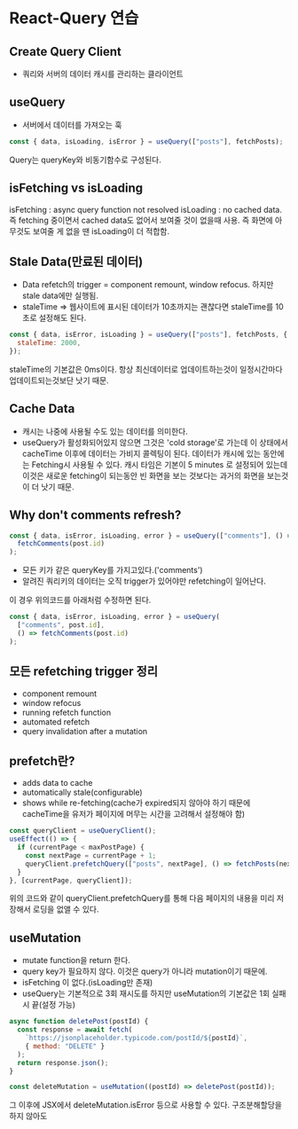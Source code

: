# React-Query 연습

## Create Query Client

- 쿼리와 서버의 데이터 캐시를 관리하는 클라이언트

## useQuery

- 서버에서 데이터를 가져오는 훅

```javascript
const { data, isLoading, isError } = useQuery(["posts"], fetchPosts);
```

Query는 queryKey와 비동기함수로 구성된다.

## isFetching vs isLoading

isFetching : async query function not resolved
isLoading : no cached data. 즉 fetching 중이면서 cached data도 없어서 보여줄 것이 없을때 사용.
즉 화면에 아무것도 보여줄 게 없을 땐 isLoading이 더 적합함.

## Stale Data(만료된 데이터)

- Data refetch의 trigger = component remount, window refocus. 하지만 stale data에만 실행됨.
- staleTime => 웹사이트에 표시된 데이터가 10초까지는 괜찮다면 staleTime를 10초로 설정해도 된다.

```javascript
const { data, isError, isLoading } = useQuery(["posts"], fetchPosts, {
  staleTime: 2000,
});
```

staleTime의 기본값은 0ms이다. 항상 최신데이터로 업데이트하는것이 일정시간마다 업데이트되는것보단 낫기 때문.

## Cache Data

- 캐시는 나중에 사용될 수도 있는 데이터를 의미한다.
- useQuery가 활성화되어있지 않으면 그것은 'cold storage'로 가는데 이 상태에서 cacheTime 이후에 데이터는
  가비지 콜렉팅이 된다. 데이터가 캐시에 있는 동안에는 Fetching시 사용될 수 있다.
  캐시 타임은 기본이 5 minutes 로 설정되어 있는데 이것은 새로운 fetching이 되는동안 빈 화면을 보는 것보다는
  과거의 화면을 보는것이 더 낫기 때문.

## Why don't comments refresh?

```javascript
const { data, isError, isLoading, error } = useQuery(["comments"], () =>
  fetchComments(post.id)
);
```

- 모든 키가 같은 queryKey를 가지고있다.('comments')
- 알려진 쿼리키의 데이터는 오직 trigger가 있어야만 refetching이 일어난다.

이 경우 위의코드를 아래처럼 수정하면 된다.

```javascript
const { data, isError, isLoading, error } = useQuery(
  ["comments", post.id],
  () => fetchComments(post.id)
);
```

## 모든 refetching trigger 정리

- component remount
- window refocus
- running refetch function
- automated refetch
- query invalidation after a mutation

## prefetch란?

- adds data to cache
- automatically stale(configurable)
- shows while re-fetching(cache가 expired되지 않아야 하기 때문에 cacheTime을 유저가 페이지에 머무는 시간을 고려해서 설정해야 함)

```javascript
const queryClient = useQueryClient();
useEffect(() => {
  if (currentPage < maxPostPage) {
    const nextPage = currentPage + 1;
    queryClient.prefetchQuery(["posts", nextPage], () => fetchPosts(nextPage));
  }
}, [currentPage, queryClient]);
```

위의 코드와 같이 queryClient.prefetchQuery를 통해 다음 페이지의 내용을 미리 저장해서 로딩을 없앨 수 있다.

## useMutation

- mutate function을 return 한다.
- query key가 필요하지 않다. 이것은 query가 아니라 mutation이기 때문에.
- isFetching 이 없다.(isLoading만 존재)
- useQuery는 기본적으로 3회 재시도를 하지만 useMutation의 기본값은 1회 실패시 끝(설정 가능)

```javascript
async function deletePost(postId) {
  const response = await fetch(
    `https://jsonplaceholder.typicode.com/postId/${postId}`,
    { method: "DELETE" }
  );
  return response.json();
}

const deleteMutation = useMutation((postId) => deletePost(postId));
```

그 이후에 JSX에서 deleteMutation.isError 등으로 사용할 수 있다. 구조분해할당을 하지 않아도
